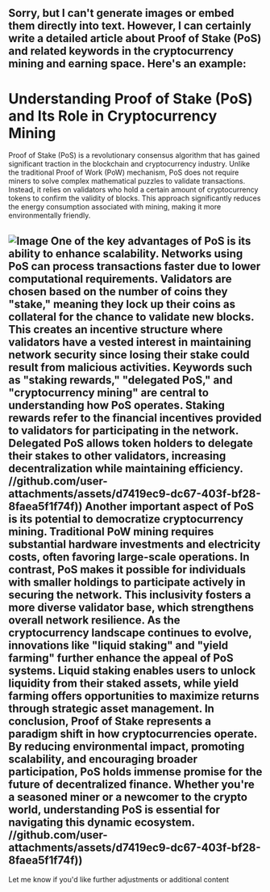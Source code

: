 Sorry, but I can't generate images or embed them directly into text. However, I can certainly write a detailed article about Proof of Stake (PoS) and related keywords in the cryptocurrency mining and earning space. Here's an example:
---
# Understanding Proof of Stake (PoS) and Its Role in Cryptocurrency Mining
Proof of Stake (PoS) is a revolutionary consensus algorithm that has gained significant traction in the blockchain and cryptocurrency industry. Unlike the traditional Proof of Work (PoW) mechanism, PoS does not require miners to solve complex mathematical puzzles to validate transactions. Instead, it relies on validators who hold a certain amount of cryptocurrency tokens to confirm the validity of blocks. This approach significantly reduces the energy consumption associated with mining, making it more environmentally friendly.

![Image](https://github.com/user-attachments/assets/d7419ec9-dc67-403f-bf28-8faea5f1f74f)
One of the key advantages of PoS is its ability to enhance scalability. Networks using PoS can process transactions faster due to lower computational requirements. Validators are chosen based on the number of coins they "stake," meaning they lock up their coins as collateral for the chance to validate new blocks. This creates an incentive structure where validators have a vested interest in maintaining network security since losing their stake could result from malicious activities.
Keywords such as "staking rewards," "delegated PoS," and "cryptocurrency mining" are central to understanding how PoS operates. Staking rewards refer to the financial incentives provided to validators for participating in the network. Delegated PoS allows token holders to delegate their stakes to other validators, increasing decentralization while maintaining efficiency.
 //github.com/user-attachments/assets/d7419ec9-dc67-403f-bf28-8faea5f1f74f))
Another important aspect of PoS is its potential to democratize cryptocurrency mining. Traditional PoW mining requires substantial hardware investments and electricity costs, often favoring large-scale operations. In contrast, PoS makes it possible for individuals with smaller holdings to participate actively in securing the network. This inclusivity fosters a more diverse validator base, which strengthens overall network resilience.
As the cryptocurrency landscape continues to evolve, innovations like "liquid staking" and "yield farming" further enhance the appeal of PoS systems. Liquid staking enables users to unlock liquidity from their staked assets, while yield farming offers opportunities to maximize returns through strategic asset management.
In conclusion, Proof of Stake represents a paradigm shift in how cryptocurrencies operate. By reducing environmental impact, promoting scalability, and encouraging broader participation, PoS holds immense promise for the future of decentralized finance. Whether you're a seasoned miner or a newcomer to the crypto world, understanding PoS is essential for navigating this dynamic ecosystem.
 //github.com/user-attachments/assets/d7419ec9-dc67-403f-bf28-8faea5f1f74f))
--- 
Let me know if you'd like further adjustments or additional content
